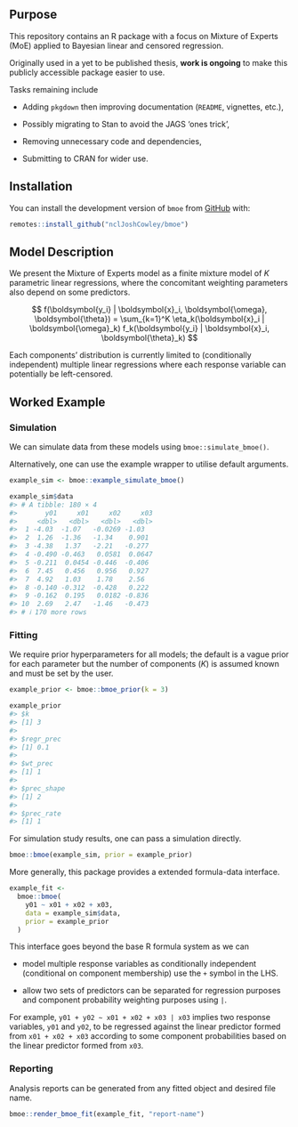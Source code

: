 
<!-- README.md is generated from README.Rmd. Please edit that file -->
<!-- badges: start -->
<!-- badges: end -->

## Purpose

This repository contains an R package with a focus on Mixture of Experts
(MoE) applied to Bayesian linear and censored regression.

Originally used in a yet to be published thesis, **work is ongoing** to
make this publicly accessible package easier to use.

Tasks remaining include

- Adding `pkgdown` then improving documentation (`README`, vignettes,
  etc.),

- Possibly migrating to Stan to avoid the JAGS ‘ones trick’,

- Removing unnecessary code and dependencies,

- Submitting to CRAN for wider use.

## Installation

You can install the development version of `bmoe` from
[GitHub](https://github.com/nclJoshCowley/bmoe) with:

``` r
remotes::install_github("nclJoshCowley/bmoe")
```

## Model Description

We present the Mixture of Experts model as a finite mixture model of $K$
parametric linear regressions, where the concomitant weighting
parameters also depend on some predictors.

$$
    f(\boldsymbol{y_i} | \boldsymbol{x}_i, \boldsymbol{\omega}, \boldsymbol{\theta})
        = \sum_{k=1}^K
            \eta_k(\boldsymbol{x}_i | \boldsymbol{\omega}_k)
            f_k(\boldsymbol{y_i} | \boldsymbol{x}_i, \boldsymbol{\theta}_k)
$$

Each components’ distribution is currently limited to (conditionally
independent) multiple linear regressions where each response variable
can potentially be left-censored.

<!-- TODO: Article to explain what this model is in semi-technical detail -->

## Worked Example

### Simulation

We can simulate data from these models using `bmoe::simulate_bmoe()`.

Alternatively, one can use the example wrapper to utilise default
arguments.

``` r
example_sim <- bmoe::example_simulate_bmoe()

example_sim$data
#> # A tibble: 180 × 4
#>       y01     x01     x02     x03
#>     <dbl>   <dbl>   <dbl>   <dbl>
#>  1 -4.03  -1.07   -0.0269 -1.03  
#>  2  1.26  -1.36   -1.34    0.901 
#>  3 -4.38   1.37   -2.21   -0.277 
#>  4 -0.490 -0.463   0.0581  0.0647
#>  5 -0.211  0.0454 -0.446  -0.406 
#>  6  7.45   0.456   0.956   0.927 
#>  7  4.92   1.03    1.78    2.56  
#>  8 -0.140 -0.312  -0.428   0.222 
#>  9 -0.162  0.195   0.0182 -0.836 
#> 10  2.69   2.47   -1.46   -0.473 
#> # ℹ 170 more rows
```

### Fitting

We require prior hyperparameters for all models; the default is a vague
prior for each parameter but the number of components ($K$) is assumed
known and must be set by the user.

``` r
example_prior <- bmoe::bmoe_prior(k = 3)

example_prior
#> $k
#> [1] 3
#> 
#> $regr_prec
#> [1] 0.1
#> 
#> $wt_prec
#> [1] 1
#> 
#> $prec_shape
#> [1] 2
#> 
#> $prec_rate
#> [1] 1
```

For simulation study results, one can pass a simulation directly.

``` r
bmoe::bmoe(example_sim, prior = example_prior)
```

More generally, this package provides a extended formula-data interface.

``` r
example_fit <-
  bmoe::bmoe(
    y01 ~ x01 + x02 + x03,
    data = example_sim$data,
    prior = example_prior
  )
```

This interface goes beyond the base R formula system as we can

- model multiple response variables as conditionally independent
  (conditional on component membership) use the `+` symbol in the LHS.

- allow two sets of predictors can be separated for regression purposes
  and component probability weighting purposes using `|`.

For example, `y01 + y02 ~ x01 + x02 + x03 | x03` implies two response
variables, `y01` and `y02`, to be regressed against the linear predictor
formed from `x01 + x02 + x03` according to some component probabilities
based on the linear predictor formed from `x03`.

### Reporting

Analysis reports can be generated from any fitted object and desired
file name.

``` r
bmoe::render_bmoe_fit(example_fit, "report-name")
```

